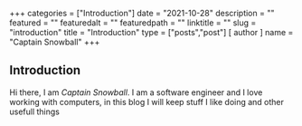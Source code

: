 +++
categories = ["Introduction"]
date = "2021-10-28"
description = ""
featured = ""
featuredalt = ""
featuredpath = ""
linktitle = ""
slug = "introduction"
title = "Introduction"
type = ["posts","post"]
[ author ]
  name = "Captain Snowball"
+++

## Introduction
Hi there, I am *Captain Snowball*. I am a software engineer and I love working with computers, in this blog I will keep stuff I like doing and other usefull things